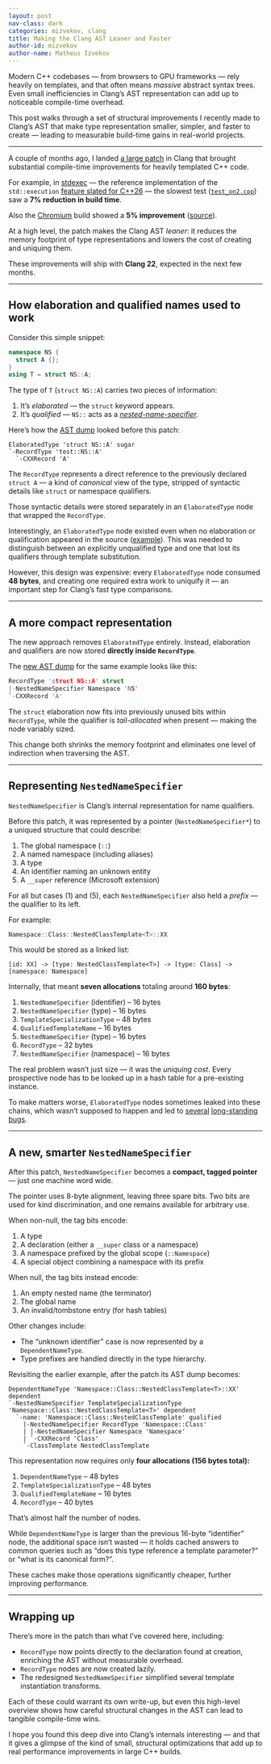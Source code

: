 ```yaml
---
layout: post
nav-class: dark
categories: mizvekov, clang
title: Making the Clang AST Leaner and Faster
author-id: mizvekov
author-name: Matheus Izvekov
---
```


Modern C++ codebases — from browsers to GPU frameworks — rely heavily on templates, and that often means *massive* abstract syntax trees. Even small inefficiencies in Clang’s AST representation can add up to noticeable compile-time overhead.

This post walks through a set of structural improvements I recently made to Clang’s AST that make type representation smaller, simpler, and faster to create — leading to measurable build-time gains in real-world projects.

---

A couple of months ago, I landed [a large patch](https://github.com/llvm/llvm-project/pull/147835) in Clang that brought substantial compile-time improvements for heavily templated C++ code.

For example, in [stdexec](https://github.com/NVIDIA/stdexec) — the reference implementation of the `std::execution` [feature slated for C++26](http://wg21.link/p2300) — the slowest test ([`test_on2.cpp`](https://github.com/NVIDIA/stdexec/blob/main/test/stdexec/algos/adaptors/test_on2.cpp)) saw a **7% reduction in build time**.

Also the [Chromium](https://www.chromium.org/Home/) build showed a **5% improvement** ([source](https://github.com/llvm/llvm-project/pull/147835#issuecomment-3278893447)).

At a high level, the patch makes the Clang AST *leaner*: it reduces the memory footprint of type representations and lowers the cost of creating and uniquing them.

These improvements will ship with **Clang 22**, expected in the next few months.

---

## How elaboration and qualified names used to work

Consider this simple snippet:

```cpp
namespace NS {
  struct A {};
}
using T = struct NS::A;
```

The type of `T` (`struct NS::A`) carries two pieces of information:

1. It’s *elaborated* — the `struct` keyword appears.
2. It’s *qualified* — `NS::` acts as a [*nested-name-specifier*](https://eel.is/c++draft/expr.prim.id.qual#:nested-name-specifier).

Here’s how the [AST dump](https://compiler-explorer.com/z/WEWc4817x) looked before this patch:

```
ElaboratedType 'struct NS::A' sugar
`-RecordType 'test::NS::A'
  `-CXXRecord 'A'
```

The `RecordType` represents a direct reference to the previously declared `struct A` — a kind of *canonical* view of the type, stripped of syntactic details like `struct` or namespace qualifiers.

Those syntactic details were stored separately in an `ElaboratedType` node that wrapped the `RecordType`.

Interestingly, an `ElaboratedType` node existed even when no elaboration or qualification appeared in the source ([example](https://compiler-explorer.com/z/ncW5bzWrc)). This was needed to distinguish between an explicitly unqualified type and one that lost its qualifiers through template substitution.

However, this design was expensive: every `ElaboratedType` node consumed **48 bytes**, and creating one required extra work to uniquify it — an important step for Clang’s fast type comparisons.

---

## A more compact representation

The new approach removes `ElaboratedType` entirely. Instead, elaboration and qualifiers are now stored **directly inside `RecordType`**.

The [new AST dump](https://compiler-explorer.com/z/asz5q5YGj) for the same example looks like this:

```cpp
RecordType 'struct NS::A' struct
|-NestedNameSpecifier Namespace 'NS'
`-CXXRecord 'A'
```

The `struct` elaboration now fits into previously unused bits within `RecordType`, while the qualifier is *tail-allocated* when present — making the node variably sized.

This change both shrinks the memory footprint and eliminates one level of indirection when traversing the AST.

---

## Representing `NestedNameSpecifier`

`NestedNameSpecifier` is Clang’s internal representation for name qualifiers.

Before this patch, it was represented by a pointer (`NestedNameSpecifier*`) to a uniqued structure that could describe:

1. The global namespace (`::`)
2. A named namespace (including aliases)
3. A type
4. An identifier naming an unknown entity
5. A `__super` reference (Microsoft extension)

For all but cases (1) and (5), each `NestedNameSpecifier` also held a *prefix* — the qualifier to its left.

For example:

```cpp
Namespace::Class::NestedClassTemplate<T>::XX
```

This would be stored as a linked list:

```
[id: XX] -> [type: NestedClassTemplate<T>] -> [type: Class] -> [namespace: Namespace]
```

Internally, that meant **seven allocations** totaling around **160 bytes**:

1. `NestedNameSpecifier` (identifier) – 16 bytes
2. `NestedNameSpecifier` (type) – 16 bytes
3. `TemplateSpecializationType` – 48 bytes
4. `QualifiedTemplateName` – 16 bytes
5. `NestedNameSpecifier` (type) – 16 bytes
6. `RecordType` – 32 bytes
7. `NestedNameSpecifier` (namespace) – 16 bytes

The real problem wasn’t just size — it was the *uniquing cost*. Every prospective node has to be looked up in a hash table for a pre-existing instance.

To make matters worse, `ElaboratedType` nodes sometimes leaked into these chains, which wasn’t supposed to happen and led to [several](https://github.com/llvm/llvm-project/issues/43179) [long-standing](https://github.com/llvm/llvm-project/issues/68670) [bugs](https://github.com/llvm/llvm-project/issues/92757).

---

## A new, smarter `NestedNameSpecifier`

After this patch, `NestedNameSpecifier` becomes a **compact, tagged pointer** — just one machine word wide.

The pointer uses 8-byte alignment, leaving three spare bits. Two bits are used for kind discrimination, and one remains available for arbitrary use.

When non-null, the tag bits encode:

1. A type
2. A declaration (either a `__super` class or a namespace)
3. A namespace prefixed by the global scope (`::Namespace`)
4. A special object combining a namespace with its prefix

When null, the tag bits instead encode:

1. An empty nested name (the terminator)
2. The global name
3. An invalid/tombstone entry (for hash tables)

Other changes include:

* The “unknown identifier” case is now represented by a `DependentNameType`.
* Type prefixes are handled directly in the type hierarchy.

Revisiting the earlier example, after the patch its AST dump becomes:

```
DependentNameType 'Namespace::Class::NestedClassTemplate<T>::XX' dependent
`-NestedNameSpecifier TemplateSpecializationType 'Namespace::Class::NestedClassTemplate<T>' dependent
  `-name: 'Namespace::Class::NestedClassTemplate' qualified
    |-NestedNameSpecifier RecordType 'Namespace::Class'
    | |-NestedNameSpecifier Namespace 'Namespace'
    | `-CXXRecord 'Class'
    `-ClassTemplate NestedClassTemplate
```

This representation now requires only **four allocations (156 bytes total):**

1. `DependentNameType` – 48 bytes
2. `TemplateSpecializationType` – 48 bytes
3. `QualifiedTemplateName` – 16 bytes
4. `RecordType` – 40 bytes

That’s almost half the number of nodes.

While `DependentNameType` is larger than the previous 16-byte “identifier” node, the additional space isn’t wasted — it holds cached answers to common queries such as “does this type reference a template parameter?” or “what is its canonical form?”.

These caches make those operations significantly cheaper, further improving performance.

---

## Wrapping up

There’s more in the patch than what I’ve covered here, including:

* `RecordType` now points directly to the declaration found at creation, enriching the AST without measurable overhead.
* `RecordType` nodes are now created lazily.
* The redesigned `NestedNameSpecifier` simplified several template instantiation transforms.

Each of these could warrant its own write-up, but even this high-level overview shows how careful structural changes in the AST can lead to tangible compile-time wins.

I hope you found this deep dive into Clang’s internals interesting — and that it gives a glimpse of the kind of small, structural optimizations that add up to real performance improvements in large C++ builds.
